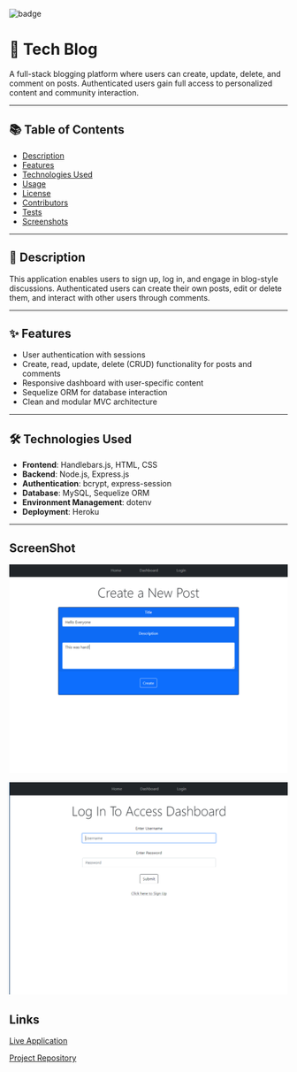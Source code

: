 ![badge](https://img.shields.io/badge/license-MIT-brightgreen)

# 📝 Tech Blog

A full-stack blogging platform where users can create, update, delete, and comment on posts. Authenticated users gain full access to personalized content and community interaction.

---

## 📚 Table of Contents

- [Description](#description)
- [Features](#features)
- [Technologies Used](#technologies-used)
- [Usage](#usage)
- [License](#license)
- [Contributors](#contributors)
- [Tests](#tests)
- [Screenshots](#screenshots)

---

## 📖 Description

This application enables users to sign up, log in, and engage in blog-style discussions. Authenticated users can create their own posts, edit or delete them, and interact with other users through comments.

---

## ✨ Features

- User authentication with sessions
- Create, read, update, delete (CRUD) functionality for posts and comments
- Responsive dashboard with user-specific content
- Sequelize ORM for database interaction
- Clean and modular MVC architecture

---

## 🛠 Technologies Used

- **Frontend**: Handlebars.js, HTML, CSS
- **Backend**: Node.js, Express.js
- **Authentication**: bcrypt, express-session
- **Database**: MySQL, Sequelize ORM
- **Environment Management**: dotenv
- **Deployment**: Heroku

---

  ## ScreenShot

  ![Screenshot](assets/screenshot.png)
  
  ![Screenshot](assets/screenshot2.png)

  ## Links

  [Live Application](https://toms-tech-blog-e89407441940.herokuapp.com/dashboard)

  [Project Repository](https://github.com/tlaze/tech-blog)

  

